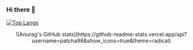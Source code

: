 ### Hi there 👋

[![Top Langs](https://github-readme-stats.vercel.app/api/top-langs/?username=patcha98&layout=compact)](https://github.com/patcha98/github-readme-stats)

<p align="center">
![Anurag's GitHub stats](https://github-readme-stats.vercel.app/api?username=patcha98&show_icons=true&theme=radical)</p>

<!--
**patcha98/patcha98** is a ✨ _special_ ✨ repository because its `README.md` (this file) appears on your GitHub profile.

Here are some ideas to get you started:

- 🔭 I’m currently working on ...
- 🌱 I’m currently learning ...
- 👯 I’m looking to collaborate on ...
- 🤔 I’m looking for help with ...
- 💬 Ask me about ...
- 📫 How to reach me: ...
- 😄 Pronouns: ...
- ⚡ Fun fact: ...
-->
